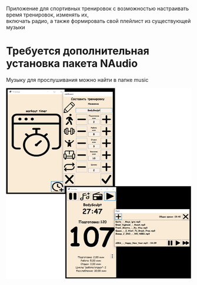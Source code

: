 Приложение для спортивных тренировок с возможностью настраивать время тренировок, изменять их,  
включать радио, а также формировать свой плейлист из существующей музыки

# **Требуется дополнительная установка пакета NAudio**    

Музыку для прослушивания можно найти в папке music    

![Результат работы](./timer_0.png)